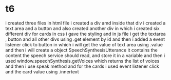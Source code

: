 # t6
i created three files in html file i created a div amd inside that div i created a text area and a button and also created another div in which i created
six different div for cards in css i gave the styling and in js file i get the textarea , button and all other divs using .get element by id and then i 
added a event listener click to button in which i will get the value of text area using .value and then i will create a object SpeechSynthesisUtterance it
contains the content the speech service should read, and store it in a variable and then i used window.speechSynthesis.getVoices which returns the list of voices 
and then i use speak method and for the cards i used event listener click and the card value using .innertext 
